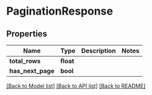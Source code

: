 # PaginationResponse

## Properties
Name | Type | Description | Notes
------------ | ------------- | ------------- | -------------
**total_rows** | **float** |  | 
**has_next_page** | **bool** |  | 

[[Back to Model list]](../README.md#documentation-for-models) [[Back to API list]](../README.md#documentation-for-api-endpoints) [[Back to README]](../README.md)

